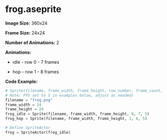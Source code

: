 # frog.aseprite
**Image Size:** 360x24

**Frame Size:** 24x24

**Number of Animations:** 2

**Animations:**
- idle - row 0 - 7 frames

- hop - row 1 - 8 frames

**Code Example:**
```python
# Sprite(filename, frame_width, frame_height, row_number, frame_count, fps)
# Note: FPS set to 5 in examples below, adjust as needed)
filename = "frog.png"
frame_width = 24
frame_height = 24
frog_idle = Sprite(filename, frame_width, frame_height, 0, 7, 5)
frog_hop = Sprite(filename, frame_width, frame_height, 1, 8, 5)

# Define SpriteActor
frog = SpriteActor(frog_idle)
```
